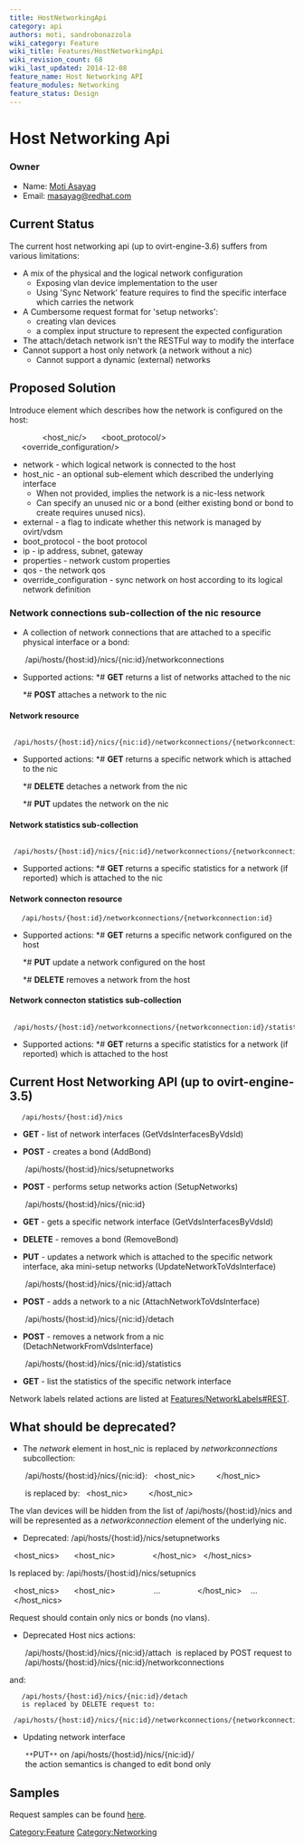 ```yaml
---
title: HostNetworkingApi
category: api
authors: moti, sandrobonazzola
wiki_category: Feature
wiki_title: Features/HostNetworkingApi
wiki_revision_count: 68
wiki_last_updated: 2014-12-08
feature_name: Host Networking API
feature_modules: Networking
feature_status: Design
---
```


# Host Networking Api

### Owner

*   Name: [ Moti Asayag](User:masayag)
*   Email: masayag@redhat.com

## Current Status

The current host networking api (up to ovirt-engine-3.6) suffers from various limitations:

*   A mix of the physical and the logical network configuration
    -   Exposing vlan device implementation to the user
    -   Using 'Sync Network' feature requires to find the specific interface which carries the network
*   A Cumbersome request format for 'setup networks':
    -   creating vlan devices
    -   a complex input structure to represent the expected configuration
*   The attach/detach network isn't the RESTFul way to modify the interface
*   Cannot support a host only network (a network without a nic)
    -   Cannot support a dynamic (external) networks

## Proposed Solution

Introduce **<networkconnection>** element which describes how the network is configured on the host:

` `<networkconnection>
`   `<network/>
`   `<host_nic/>
`   `<boot_protocol/>
`   `<ip/>
`   `<properties/>
`   `<qos/>
`   `<override_configuration/>
`   `<external/>
` `</networkconnection>

*   network - which logical network is connected to the host
*   host_nic - an optional sub-element which described the underlying interface
    -   When not provided, implies the network is a nic-less network
    -   Can specify an unused nic or a bond (either existing bond or bond to create requires unused nics).
*   external - a flag to indicate whether this network is managed by ovirt/vdsm
*   boot_protocol - the boot protocol
*   ip - ip address, subnet, gateway
*   properties - network custom properties
*   qos - the network qos
*   override_configuration - sync network on host according to its logical network definition

### Network connections sub-collection of the nic resource

*   A collection of network connections that are attached to a specific physical interface or a bond:

       /api/hosts/{host:id}/nics/{nic:id}/networkconnections

*   Supported actions:
    \*# **GET** returns a list of networks attached to the nic

    \*# **POST** attaches a network to the nic

#### Network resource

       /api/hosts/{host:id}/nics/{nic:id}/networkconnections/{networkconnection:id}

*   Supported actions:
    \*# **GET** returns a specific network which is attached to the nic

    \*# **DELETE** detaches a network from the nic

    \*# **PUT** updates the network on the nic

#### Network statistics sub-collection

       /api/hosts/{host:id}/nics/{nic:id}/networkconnections/{networkconnections:id}/statistics

*   Supported actions:
    \*# **GET** returns a specific statistics for a network (if reported) which is attached to the nic

#### Network connecton resource

       /api/hosts/{host:id}/networkconnections/{networkconnection:id}

*   Supported actions:
    \*# **GET** returns a specific network configured on the host

    \*# **PUT** update a network configured on the host

    \*# **DELETE** removes a network from the host

#### Network connecton statistics sub-collection

       /api/hosts/{host:id}/networkconnections/{networkconnection:id}/statistics

*   Supported actions:
    \*# **GET** returns a specific statistics for a network (if reported) which is attached to the host

## Current Host Networking API (up to ovirt-engine-3.5)

       /api/hosts/{host:id}/nics

*   **GET** - list of network interfaces (GetVdsInterfacesByVdsId)
*   **POST** - creates a bond (AddBond)

       /api/hosts/{host:id}/nics/setupnetworks

*   **POST** - performs setup networks action (SetupNetworks)

       /api/hosts/{host:id}/nics/{nic:id}

*   **GET** - gets a specific network interface (GetVdsInterfacesByVdsId)
*   **DELETE** - removes a bond (RemoveBond)
*   **PUT** - updates a network which is attached to the specific network interface, aka mini-setup networks (UpdateNetworkToVdsInterface)

       /api/hosts/{host:id}/nics/{nic:id}/attach

*   **POST** - adds a network to a nic (AttachNetworkToVdsInterface)

       /api/hosts/{host:id}/nics/{nic:id}/detach

*   **POST** - removes a network from a nic (DetachNetworkFromVdsInterface)

       /api/hosts/{host:id}/nics/{nic:id}/statistics

*   **GET** - list the statistics of the specific network interface

Network labels related actions are listed at [Features/NetworkLabels#REST](Features/NetworkLabels#REST).

## What should be deprecated?

*   The *network* element in host_nic is replaced by *networkconnections* subcollection:

       /api/hosts/{host:id}/nics/{nic:id}:
` `<host_nic>
`   `<network />
` `</host_nic>

       is replaced by:
` `<host_nic>
`   `<link href= "/ovirt-engine/api/hosts/{host:id}/nics/{nic:id}/networkconnections" rel="networkconnections"/>
` `</host_nic>

The vlan devices will be hidden from the list of /api/hosts/{host:id}/nics and will be represented as a *networkconnection* element of the underlying nic.

*   Deprecated: /api/hosts/{host:id}/nics/setupnetworks

` `<host_nics>
`   `<host_nic>
`     `<network id="..."/>
`   `</host_nic>
` `</host_nics>

Is replaced by: /api/hosts/{host:id}/nics/setupnics

` `<host_nics>
`   `<host_nic>
`     `<networkconnections>
            ...
`     `</networkconnections>
`   `</host_nic>
         ...
` `</host_nics>

Request should contain only nics or bonds (no vlans).

*   Deprecated Host nics actions:

       /api/hosts/{host:id}/nics/{nic:id}/attach
       is replaced by POST request to 
       /api/hosts/{host:id}/nics/{nic:id}/networkconnections

and:

       /api/hosts/{host:id}/nics/{nic:id}/detach
       is replaced by DELETE request to:
       /api/hosts/{host:id}/nics/{nic:id}/networkconnections/{networkconnection:id}

*   Updating network interface

       `**`PUT`**` on /api/hosts/{host:id}/nics/{nic:id}/
       the action semantics is changed to edit bond only

## Samples

Request samples can be found [here](Features/NetworkingApi).

<Category:Feature> <Category:Networking>

